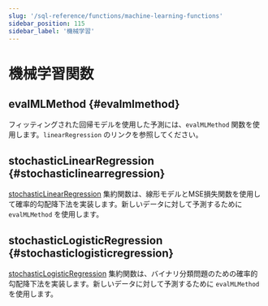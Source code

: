 ```yaml
---
slug: '/sql-reference/functions/machine-learning-functions'
sidebar_position: 115
sidebar_label: '機械学習'
---
```



# 機械学習関数

## evalMLMethod {#evalmlmethod}

フィッティングされた回帰モデルを使用した予測には、`evalMLMethod` 関数を使用します。`linearRegression` のリンクを参照してください。

## stochasticLinearRegression {#stochasticlinearregression}

[stochasticLinearRegression](/sql-reference/aggregate-functions/reference/stochasticlinearregression) 集約関数は、線形モデルとMSE損失関数を使用して確率的勾配降下法を実装します。新しいデータに対して予測するために `evalMLMethod` を使用します。

## stochasticLogisticRegression {#stochasticlogisticregression}

[stochasticLogisticRegression](/sql-reference/aggregate-functions/reference/stochasticlogisticregression) 集約関数は、バイナリ分類問題のための確率的勾配降下法を実装します。新しいデータに対して予測するために `evalMLMethod` を使用します。
